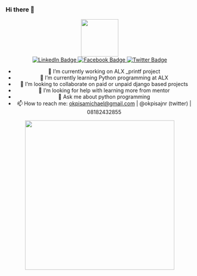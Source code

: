 ### Hi there 👋

<div id="header" align="center">
  <img src="https://media.giphy.com/media/M9gbBd9nbDrOTu1Mqx/giphy.gif" width="100"/>
  <div id="badges">
  <a href="[your-linkedin-URL](https://www.linkedin.com/in/michael-okpisa/)">
    <img src="https://img.shields.io/badge/LinkedIn-blue?style=for-the-badge&logo=linkedin&logoColor=white" alt="LinkedIn Badge"/>
  </a>
  <a href="y[our-youtube-URL](https://web.facebook.com/okpisa.michael/)">
    <img src="https://img.shields.io/badge/facebook-blue?style=for-the-badge&logo=facebook&logoColor=white" alt="Facebook Badge"/>
  </a>
  <a href="[your-twitter-URL](https://twitter.com/okpisajnr)">
    <img src="https://img.shields.io/badge/Twitter-blue?style=for-the-badge&logo=twitter&logoColor=white" alt="Twitter Badge"/>
  </a>
</div>



- 🔭 I’m currently working on ALX _printf project
- 🌱 I’m currently learning Python programming at ALX
- 👯 I’m looking to collaborate on paid or unpaid django based projects
- 🤔 I’m looking for help with learning more from mentor
- 💬 Ask me about python programming
- 📫 How to reach me: okpisamichael@gmail.com | @okpisajnr (twitter) | 08182432855 



<img src="https://github-readme-stats.vercel.app/api?username=okpisajnr&show_icons=true&theme=ADD_THEME_HERE" width="400">
</div>
